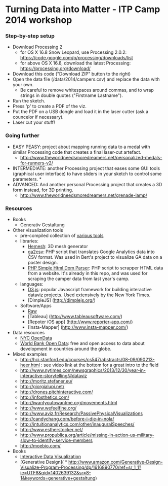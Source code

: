 # Turning Data into Matter - ITP Camp 2014 workshop

### Step-by-step setup

* Download Processing 2
  * for OS X 16.8 Snow Leopard, use Processing 2.0.2: https://code.google.com/p/processing/downloads/list
  * for above OS X 16.8, download the latest Processing: https://processing.org/download/
* Download this code ("Download ZIP" button to the right)
* Open the data file (/data/2014/campers.csv) and replace the data with your own. 
  * Be careful to remove whitespaces around commas, and to wrap strings in double quotes ("Firstname Lastname").
* Run the sketch.
* Press 'p' to create a PDF of the viz.
* Put the PDF on a USB dongle and load it in the laser cutter (ask a councelor if necessary).
* Laser cut your stuff!

### Going further

* EASY PEASY: project about mapping running data to a medal with similar Processing code that creates a final laser-cut artefact.
  * http://www.theworldneedsmoredreamers.net/personalized-medals-for-runners-v2/
* INTERMEDIATE: another Processing project that eases some GUI tools (graphical user interface) to have sliders in your sketch to control some parameters.
  * 
* ADVANCED: And another personal Processing project that creates a 3D form instead, for 3D printing.
  * http://www.theworldneedsmoredreamers.net/grenade-lamp/

### Resources

* Books
  * Generativ Gestaltung
* Other visualization tools
  * pre-compiled collection of [various tools](http://selection.datavisualization.ch/)
  * libraries:
    * [Hemesh](http://www.creativeapplications.net/processing/hemesh-and-hemeshgui-processing/): 3D mesh generator
    * [ga2csv](https://github.com/bertbalcaen/ga2csv): PHP script that translates Google Analytics data into CSV format. Was used in Bert's project to visualize GA data on a poster design.
    * [PHP Simple Html Dom Parser](http://simplehtmldom.sourceforge.net/): PHP script to scrapper HTML data from a website. It's already in this repo, and was used for scraping the camper data from last year's camp.
  * languages:
    * [D3.js](http://d3js.org/): popular Javascript framework for building interactive dataviz projects. Used extensively by the New York Times.
    * [DimpleJS] (http://dimplejs.org/)
  * Software/Apps
    * [Raw](http://app.raw.densitydesign.org/) 
    * [Tableau] (http://www.tableausoftware.com/)
    * [Repoter iOS app] (http://www.reporter-app.com/)
    * [Insta-Mapper] (http://www.insta-mapper.com/)
* Data resources
  * [NYC OpenData](https://nycopendata.socrata.com/)
  * [World Bank Open Data](http://data.worldbank.org/): free and open access to data about development in countries around the globe.
* Mixed examples
  * http://hci.stanford.edu/courses/cs547/abstracts/08-09/090213-heer.html : see video link at the bottom for a great intro to the field
  * http://www.nytimes.com/newsgraphics/2013/12/30/year-in-interactive-storytelling/#dataviz
  * http://moritz.stefaner.eu/
  * http://giorgialupi.net/
  * http://drones.pitchinteractive.com/
  * http://infosthetics.com/
  * http://iwantyoutowantme.org/movements.html
  * http://www.wefeelfine.org/
  * http://www.aviz.fr/Research/PassivePhysicalVisualizations
  * http://candychang.com/before-i-die-in-nola/
  * http://intuitionanalytics.com/other/inauguralSpeeches/
  * http://www.estherstocker.net/
  * http://www.propublica.org/article/missing-in-action-us-military-slow-to-identify-service-members
  * http://moebio.com/
* Books
  * [Interactive Data Visualization](http://www.amazon.com/Interactive-Data-Visualization-Scott-Murray/dp/1449339735/ref=sr_1_1?ie=UTF8&qid=1402639190&sr=8-1&keywords=oreilly+data+visualization)
  * [Generative Design](  * http://www.amazon.com/Generative-Design-Visualize-Program-Processing/dp/1616890770/ref=sr_1_1?ie=UTF8&qid=1402639132&sr=8-1&keywords=generative+gestaltung)